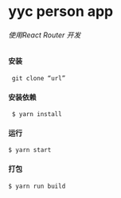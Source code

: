 # yyc person app

###### 使用React Router 开发

#### 安装
     git clone “url”
#### 安装依赖
     $ yarn install
#### 运行
    $ yarn start
#### 打包
    $ yarn run build
